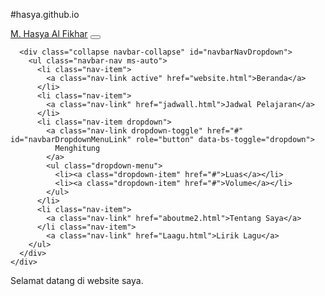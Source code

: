 #hasya.github.io
<!DOCTYPE html>
<html lang="id">
<head>
  <meta charset="UTF-8">
  <meta name="viewport" content="width=device-width, initial-scale=1.0">
  <title>Menu Navigasi</title>
  <!-- Bootstrap CSS -->
  <link href="https://cdn.jsdelivr.net/npm/bootstrap@5.3.3/dist/css/bootstrap.min.css" rel="stylesheet">
</head>
<body>

  <!-- Navbar -->
  <nav class="navbar navbar-expand-lg navbar-dark bg-primary shadow">
    <div class="container">
      <a class="navbar-brand fw-bold" href="#">M. Hasya Al Fikhar</a>
      <button class="navbar-toggler" type="button" data-bs-toggle="collapse" data-bs-target="#navbarNavDropdown">
        <span class="navbar-toggler-icon"></span>
      </button>
      
      <div class="collapse navbar-collapse" id="navbarNavDropdown">
        <ul class="navbar-nav ms-auto">
          <li class="nav-item">
            <a class="nav-link active" href="website.html">Beranda</a>
          </li>
          <li class="nav-item">
            <a class="nav-link" href="jadwall.html">Jadwal Pelajaran</a>
          </li>
          <li class="nav-item dropdown">
            <a class="nav-link dropdown-toggle" href="#" id="navbarDropdownMenuLink" role="button" data-bs-toggle="dropdown">
              Menghitung
            </a>
            <ul class="dropdown-menu">
              <li><a class="dropdown-item" href="#">Luas</a></li>
              <li><a class="dropdown-item" href="#">Volume</a></li>
            </ul>
          </li>
          <li class="nav-item">
            <a class="nav-link" href="aboutme2.html">Tentang Saya</a>
          </li class="nav-item">
            <a class="nav-link" href="Laagu.html">Lirik Lagu</a>
        </ul>
      </div>
    </div>
  </nav>

  <!-- Konten -->
  <div class="container mt-4">
    <p>Selamat datang di website saya.</p>
  </div>

  <!-- Bootstrap JS -->
  <script src="https://cdn.jsdelivr.net/npm/bootstrap@5.3.3/dist/js/bootstrap.bundle.min.js"></script>
</body>
</html>
